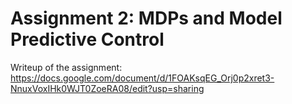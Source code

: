 # Assignment 2: MDPs and Model Predictive Control 

Writeup of the assignment: https://docs.google.com/document/d/1FOAKsqEG_Orj0p2xret3-NnuxVoxIHk0WJT0ZoeRA08/edit?usp=sharing

